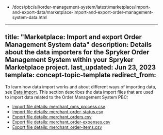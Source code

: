   - /docs/pbc/all/order-management-system/latest/marketplace/import-and-export-data/marketplace-import-and-export-order-management-system-data.html
---
title: "Marketplace: Import and export Order Management System data"
description: Details about the data importers for the Spryker Order Management System within your Spryker Marketplace project.
last_updated: Jun 23, 2023
template: concept-topic-template
redirect_from:
---
To learn how data import works and about different ways of importing data, see [Data import](/docs/dg/dev/data-import/{{page.version}}/data-import.html). This section describes the data import files that are used to import data related to the Order Management System PBC:

- [Import file details: merchant_oms_process.csv](/docs/pbc/all/order-management-system/{{page.version}}/marketplace/import-and-export-data/import-file-details-merchant-oms-process.csv.html)
- [Import file details: merchant-order-status.csv](/docs/pbc/all/order-management-system/{{page.version}}/marketplace/import-and-export-data/import-file-details-merchant-order-status.csv.html)
- [Export file details: merchant_orders.csv](/docs/pbc/all/order-management-system/{{page.version}}/marketplace/import-and-export-data/export-file-details-merchant-orders.csv.html)
- [Export file details: merchant_order-expenses.csv](/docs/pbc/all/order-management-system/{{page.version}}/marketplace/import-and-export-data/export-file-details-merchant-order-expenses.csv.html)
- [Export file details: merchant_order-items.csv](/docs/pbc/all/order-management-system/{{page.version}}/marketplace/import-and-export-data/export-file-details-merchant-order-items.csv.html)
